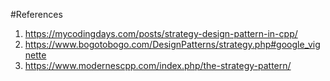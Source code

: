 #References
1. https://mycodingdays.com/posts/strategy-design-pattern-in-cpp/
2. https://www.bogotobogo.com/DesignPatterns/strategy.php#google_vignette
3. https://www.modernescpp.com/index.php/the-strategy-pattern/
